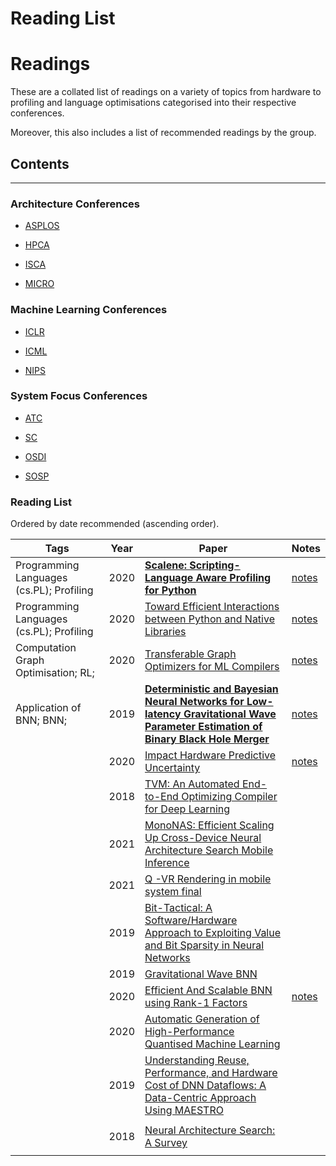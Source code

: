 # Reading List

# Readings

These are a collated list of readings on a variety of topics from hardware to profiling and language optimisations categorised into their respective conferences.

Moreover, this also includes a list of recommended readings by the group.

## Contents

---

### Architecture Conferences

- [ASPLOS](Architecture%20Conferences/ASPLOS/README.md)

- [HPCA](Architecture%20Conferences/HPCA/README.md)

- [ISCA](Architecture%20Conferences/ISCA/README.md)

- [MICRO](Architecture%20Conferences/MICRO/README.md)

### Machine Learning Conferences

- [ICLR](Machine%20Learning%20Conferences/ICLR/README.md)

- [ICML](Machine%20Learning%20Conferences/ICML/README.md)

- [NIPS](Machine%20Learning%20Conferences/NIPS/README.md)

### System Focus Conferences

- [ATC](System%20Focus%20Conferences/ATC/README.md)

- [SC](System%20Focus%20Conferences/SC/README.md)

- [OSDI](System%20Focus%20Conferences/OSDI/README.md)

- [SOSP](System%20Focus%20Conferences/SOSP/README.md)

### Reading List

Ordered by date recommended (ascending order).

| Tags                                     | Year | Paper                                                                                                                                                                      | Notes                                           |
| ---------------------------------------- | ---- | -------------------------------------------------------------------------------------------------------------------------------------------------------------------------- | ----------------------------------------------- |
| Programming Languages (cs.PL); Profiling | 2020 | [**Scalene: Scripting-Language Aware Profiling for Python**](https://arxiv.org/abs/2006.03879)                                                                             | [notes](notes/scalene.md)                       |
| Programming Languages (cs.PL); Profiling | 2020 | [Toward Efficient Interactions between Python and Native Libraries](pdf/asplos21-paper586.pdf)                                                                             | [notes](notes/toward_efficient_interactions.md) |
| Computation Graph Optimisation; RL;      | 2020 | [Transferable Graph Optimizers for ML Compilers](pdf/TransferableGraphOptimisers.pdf)                                                                                      | [notes](notes/graph_optimisers.md)              |
| Application of BNN; BNN;                 | 2019 | [**Deterministic and Bayesian Neural Networks for Low-latency Gravitational Wave Parameter Estimation of Binary Black Hole Merger**](https://arxiv.org/pdf/1903.01998.pdf) | [notes](notes/low_latency_gravitational.md)     |
|                                          | 2020 | [Impact Hardware Predictive Uncertainty](pdf/Hardware_Predictive_Uncertainty.pdf)                                                                                          | [notes](notes/impact_hardware.md)               |
|                                          | 2018 | [TVM: An Automated End-to-End Optimizing Compiler for Deep Learning](https://homes.cs.washington.edu/~arvind/papers/tvm.pdf)                                               |                                                 |
|                                          | 2021 | [MonoNAS: Efficient Scaling Up Cross-Device Neural Architecture Search Mobile Inference](pdf/mononas.pdf)                                                                  |                                                 |
|                                          | 2021 | [Q -VR Rendering in mobile system final](pdf/asplos_Q_VR_rendering_in_mobile_system_final.pdf)                                                                             |                                                 |
|                                          | 2019 | [Bit-Tactical: A Software/Hardware Approach to Exploiting Value and Bit Sparsity in Neural Networks](https://www.eecg.utoronto.ca/~mostafam/files/TCL_ASPLOS2019.pdf)      |                                                 |
|                                          | 2019 | [Gravitational Wave BNN](https://arxiv.org/pdf/1903.01998.pdf)                                                                                                             |                                                 |
|                                          | 2020 | [Efficient And Scalable BNN using Rank-1 Factors](https://arxiv.org/pdf/2005.07186.pdf#cite.molchanov2017variational)                                                      | [notes](notes/rank_1_BNN.md)                    |
|                                          | 2020 | [Automatic Generation of High-Performance Quantised Machine Learning](https://protect-au.mimecast.com/s/cHyYCL7EwMfGg1BPuB5z_g?domain=cs.utexas.edu)                       |                                                 |
|                                          | 2019 | [Understanding Reuse, Performance, and Hardware Cost of DNN Dataflows: A Data-Centric Approach Using MAESTRO](https://arxiv.org/abs/1805.02566)
                                                                   |                                          |
|                                          | 2018 | [Neural Architecture Search: A Survey](https://arxiv.org/abs/1808.05377)
                                                                   |                                          |
